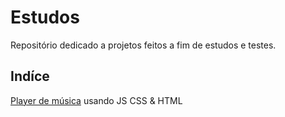 # Estudos
Repositório dedicado a projetos feitos a fim de estudos e testes. 

## Indíce

[Player de música](https://github.com/lucaslima45/Estudos/tree/main/Projeto%20JS%20player) usando JS CSS & HTML




